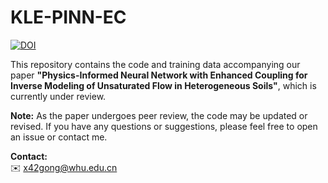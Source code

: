 # KLE-PINN-EC
[![DOI](https://zenodo.org/badge/DOI/10.5281/zenodo.14874531.svg)](https://doi.org/10.5281/zenodo.14874531)

This repository contains the code and training data accompanying our paper **"Physics-Informed Neural Network with Enhanced Coupling for Inverse Modeling of Unsaturated Flow in Heterogeneous Soils"**, which is currently under review.

**Note:** As the paper undergoes peer review, the code may be updated or revised. If you have any questions or suggestions, please feel free to open an issue or contact me.

**Contact:**  
✉️ x42gong@whu.edu.cn
